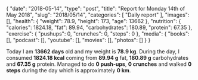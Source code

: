 {
    "date": "2018-05-14",
    "type": "post",
    "title": "Report for Monday 14th of May 2018",
    "slug": "2018\/05\/14",
    "categories": [
        "Daily report"
    ],
    "images": [],
    "health": {
        "weight": 78.9,
        "height": 173,
        "age": 13662
    },
    "nutrition": {
        "calories": 1824.18,
        "fat": 89.94,
        "carbohydrates": 180.89,
        "protein": 67.35
    },
    "exercise": {
        "pushups": 0,
        "crunches": 0,
        "steps": 0
    },
    "media": {
        "books": [],
        "podcast": [],
        "youtube": [],
        "movies": [],
        "photos": []
    }
}

Today I am <strong>13662 days</strong> old and my weight is <strong>78.9 kg</strong>. During the day, I consumed <strong>1824.18 kcal</strong> coming from <strong>89.94 g</strong> fat, <strong>180.89 g</strong> carbohydrates and <strong>67.35 g</strong> protein. Managed to do <strong>0 push-ups</strong>, <strong>0 crunches</strong> and walked <strong>0 steps</strong> during the day which is approximately <strong>0 km</strong>.